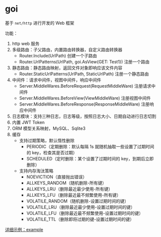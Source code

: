 # goi

基于 `net/http` 进行开发的 Web 框架

功能：

1. http web 服务
2. 多级路由：子父路由，内置路由转换器，自定义路由转换器
   * Router.Include(UrlPath) 创建一个子路由
   * Router.UrlPatterns(UrlPath, goi.AsView{GET: Test1}) 注册一个路由
3. 静态路由：静态路由映射，返回文件对象即响应该文件内容
    * Router.StaticUrlPatterns(UrlPath, StaticUrlPath) 注册一个静态路由
4. 中间件：请求中间件，视图中间件，响应中间件
    * Server.MiddleWares.BeforeRequest(RequestMiddleWare) 注册请求中间件
	* Server.MiddleWares.BeforeView(ViewMiddleWare) 注册视图中间件
	* Server.MiddleWares.BeforeResponse(ResponseMiddleWare) 注册响应中间件
4. 日志模块：支持三种日志，日志等级，按照日志大小、日期自动进行日志切割
5. 内置 JWT Token
6. ORM 模型关系映射，MySQL、Sqlite3
7. 缓存
   * 支持过期策略，默认惰性删除
     * PERIODIC（定期删除：默认每隔 1s 就随机抽取一些设置了过期时间的 key，检查其是否过期）
     * SCHEDULED（定时删除：某个设置了过期时间的 key，到期后立即删除）
   * 支持内存淘汰策略
     * NOEVICTION（直接抛出错误）
     * ALLKEYS_RANDOM（随机删除-所有键）
     * ALLKEYS_LRU（删除最近最少使用-所有键）
     * ALLKEYS_LFU（删除最近最不频繁使用-所有键）
     * VOLATILE_RANDOM（随机删除-设置过期时间的键）
     * VOLATILE_LRU（删除最近最少使用-设置过期时间的键）
     * VOLATILE_LFU（删除最近最不频繁使用-设置过期时间的键）
     * VOLATILE_TTL（删除即将过期的键-设置过期时间的键）

[详细示例：example](./example)
